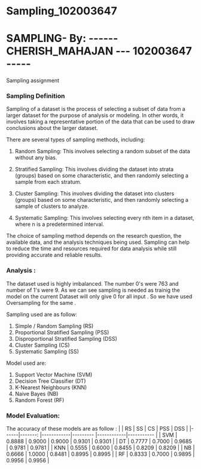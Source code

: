 # Sampling_102003647
# SAMPLING-  By: ------CHERISH_MAHAJAN --- 102003647 ----- 
Sampling assignment 

### Sampling Definition 
Sampling of a dataset is the process of selecting a subset of data from a larger dataset for the purpose of analysis or modeling. In other words, it involves taking a representative portion of the data that can be used to draw conclusions about the larger dataset.

There are several types of sampling methods, including:

1. Random Sampling: This involves selecting a random subset of the data without any bias.

2. Stratified Sampling: This involves dividing the dataset into strata (groups) based on some characteristic, and then randomly selecting a sample from each stratum.

3. Cluster Sampling: This involves dividing the dataset into clusters (groups) based on some characteristic, and then randomly selecting a sample of clusters to analyze.

4. Systematic Sampling: This involves selecting every nth item in a dataset, where n is a predetermined interval.

The choice of sampling method depends on the research question, the available data, and the analysis techniques being used. Sampling can help to reduce the time and resources required for data analysis while still providing accurate and reliable results.

### Analysis :
The dataset used is highly imbalanced. The number 0's were 763 and number of 1's were 9. As we can see sampling is needed as trainig the model on the current Dataset will only give 0 for all input .
So we have used Oversampling for the same .

Sampling used are as follow:

1. Simple / Random Sampling (RS)
2. Proportional Stratified Sampling (PSS)
3. Disproportional Stratified Sampling (DSS)
4. Cluster Sampling (CS)
5. Systematic Sampling (SS)

Model used are:

1. Support Vector Machine (SVM)
2. Decision Tree Classifier (DT)
3. K-Nearest Neighbours (KNN)
4. Naive Bayes (NB)
5. Random Forest (RF)

### Model Evaluation:

The accuracy of these models are as follow :
|      |   RS    |     SS     |   CS     |     PSS    |     DSS    |
|------|-------: |------------|--------- |------------|----------- |
| SVM  |  0.8888 |    0.9000  |  0.9000  |    0.9301  |    0.9301  |
| DT   |  0.7777 |    0.7000  |  0.9685  |    0.9781  |    0.9781  |
| KNN  |  0.5555 |    0.6000  |  0.8455  |    0.8209  |    0.8209  |
| NB   |  0.6666 |    1.0000  |  0.8481  |    0.8995  |    0.8995  |
| RF   |  0.8333 |    0.7000  |  0.9895  |    0.9956  |    0.9956  |

